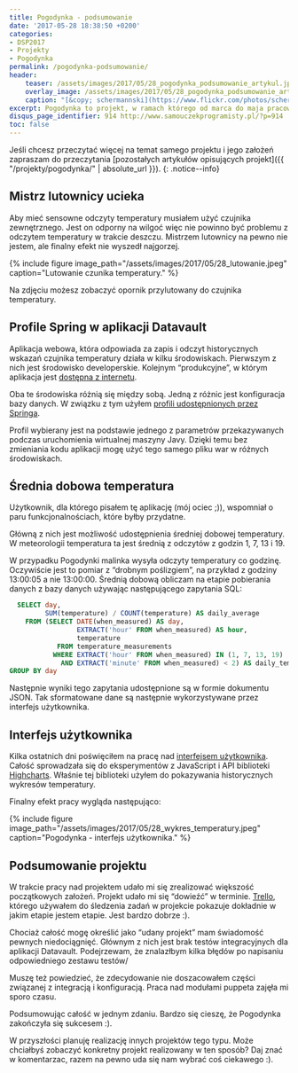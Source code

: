```yaml
---
title: Pogodynka - podsumowanie
date: '2017-05-28 18:38:50 +0200'
categories:
- DSP2017
- Projekty
- Pogodynka
permalink: /pogodynka-podsumowanie/
header:
    teaser: /assets/images/2017/05/28_pogodynka_podsumowanie_artykul.jpeg
    overlay_image: /assets/images/2017/05/28_pogodynka_podsumowanie_artykul.jpeg
    caption: "[&copy; schermannski](https://www.flickr.com/photos/schermannski/34492740872/sizes/l)"
excerpt: Pogodynka to projekt, w ramach którego od marca do maja pracowałem nad stacją pogodową opartą o Raspberry Pi. Ten artykuł podsumowuje ostatnią część prac nad projektem. Pokazuje też finalny efekt tej pracy.
disqus_page_identifier: 914 http://www.samouczekprogramisty.pl/?p=914
toc: false
---
```


Jeśli chcesz przeczytać więcej na temat samego projektu i jego założeń zapraszam do przeczytania [pozostałych artykułów opisujących projekt]({{ "/projekty/pogodynka/" | absolute_url }}).
{: .notice--info}

## Mistrz lutownicy ucieka

Aby mieć sensowne odczyty temperatury musiałem użyć czujnika zewnętrznego. Jest on odporny na wilgoć więc nie powinno być problemu z odczytem temperatury w trakcie deszczu. Mistrzem lutownicy na pewno nie jestem, ale finalny efekt nie wyszedł najgorzej.

{% include figure image_path="/assets/images/2017/05/28_lutowanie.jpeg" caption="Lutowanie czunika temperatury." %}

Na zdjęciu możesz zobaczyć opornik przylutowany do czujnika temperatury.

## Profile Spring w aplikacji Datavault

Aplikacja webowa, która odpowiada za zapis i odczyt historycznych wskazań czujnika temperatury działa w kilku środowiskach. Pierwszym z nich jest środowisko developerskie. Kolejnym “produkcyjne”, w którym aplikacja jest [dostępna z internetu](http://pogodynka.pietraszek.pl).

Oba te środowiska różnią się między sobą. Jedną z różnic jest konfiguracja bazy danych. W związku z tym użyłem [profili udostępnionych przez Springa](https://docs.spring.io/spring-boot/docs/current/reference/html/boot-features-profiles.html).

Profil wybierany jest na podstawie jednego z parametrów przekazywanych podczas uruchomienia wirtualnej maszyny Javy. Dzięki temu bez zmieniania kodu aplikacji mogę użyć tego samego pliku war w różnych środowiskach.

## Średnia dobowa temperatura

Użytkownik, dla którego pisałem tę aplikację (mój ociec ;)), wspomniał o paru funkcjonalnościach, które byłby przydatne.

Główną z nich jest możliwość udostępnienia średniej dobowej temperatury. W meteorologii temperatura ta jest średnią z odczytów z godzin 1, 7, 13 i 19.

W przypadku Pogodynki malinka wysyła odczyty temperatury co godzinę. Oczywiście jest to pomiar z “drobnym poślizgiem”, na przykład z godziny 13:00:05 a nie 13:00:00. Średnią dobową obliczam na etapie pobierania danych z bazy danych używając następującego zapytania SQL:

```sql
  SELECT day,
         SUM(temperature) / COUNT(temperature) AS daily_average
    FROM (SELECT DATE(when_measured) AS day,
                 EXTRACT('hour' FROM when_measured) AS hour,
                 temperature
            FROM temperature_measurements
           WHERE EXTRACT('hour' FROM when_measured) IN (1, 7, 13, 19)
             AND EXTRACT('minute' FROM when_measured) < 2) AS daily_temps
GROUP BY day
```

Następnie wyniki tego zapytania udostępnione są w formie dokumentu JSON. Tak sformatowane dane są następnie wykorzystywane przez interfejs użytkownika.

## Interfejs użytkownika

Kilka ostatnich dni poświęciłem na pracę nad [interfejsem użytkownika](https://github.com/SamouczekProgramisty/Pogodynka/blob/master/frontend/index.html). Całość sprowadzała się do eksperymentów z JavaScript i API biblioteki [Highcharts](https://www.highcharts.com/). Właśnie tej biblioteki użyłem do pokazywania historycznych wykresów temperatury.

Finalny efekt pracy wygląda następująco:

{% include figure image_path="/assets/images/2017/05/28_wykres_temperatury.jpeg" caption="Pogodynka - interfejs użytkownika." %}

## Podsumowanie projektu

W trakcie pracy nad projektem udało mi się zrealizować większość początkowych założeń. Projekt udało mi się “dowieźć” w terminie. [Trello](https://trello.com/b/yqZHTqSN/pogodynka), którego używałem do śledzenia zadań w projekcie pokazuje dokładnie w jakim etapie jestem etapie. Jest bardzo dobrze :).

Chociaż całość mogę określić jako “udany projekt” mam świadomość pewnych niedociągnięć. Głównym z nich jest brak testów integracyjnych dla aplikacji Datavault. Podejrzewam, że znalazłbym kilka błędów po napisaniu odpowiedniego zestawu testów/

Muszę też powiedzieć, że zdecydowanie nie doszacowałem części związanej z integracją i konfiguracją. Praca nad modułami puppeta zajęła mi sporo czasu.

Podsumowując całość w jednym zdaniu. Bardzo się cieszę, że Pogodynka zakończyła się sukcesem :).

W przyszłości planuję realizację innych projektów tego typu. Może chciałbyś zobaczyć konkretny projekt realizowany w ten sposób? Daj znać w komentarzac, razem na pewno uda się nam wybrać coś ciekawego :).

